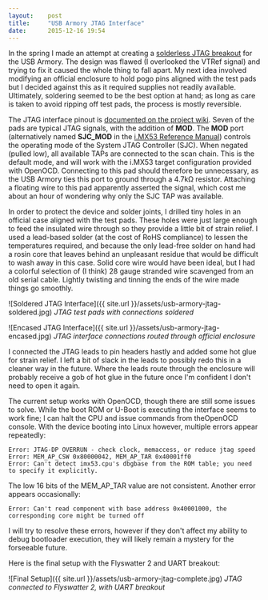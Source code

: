 ```yaml
---
layout:    post
title:     "USB Armory JTAG Interface"
date:      2015-12-16 19:54
---
```


In the spring I made an attempt at creating a [solderless JTAG breakout][fail] for the USB Armory. The design was flawed (I
overlooked the VTRef signal) and trying to fix it caused the whole thing to fall apart. My next idea involved modifying an
official enclosure to hold pogo pins aligned with the test pads but I decided against this as it required supplies not
readily available. Ultimately, soldering seemed to be the best option at hand; as long as care is taken to avoid ripping off
test pads, the process is mostly reversible.

[fail]: https://twitter.com/0x56/status/582445071762477056

The JTAG interface pinout is [documented on the project wiki][usbarmory-wiki-jtag]. Seven of the pads are typical JTAG
signals, with the addition of **MOD**. The **MOD** port (alternatively named **SJC_MOD** in the
[i.MX53 Reference Manual][iMX53RM-pdf]) controls the operating mode of the System JTAG Controller (SJC). When negated
(pulled low), all available TAPs are connected to the scan chain. This is the default mode, and will work with the i.MX53
target configuration provided with OpenOCD. Connecting to this pad should therefore be unnecessary, as the USB Armory ties
this port to ground through a 4.7kΩ resistor. Attaching a floating wire to this pad apparently asserted the signal, which
cost me about an hour of wondering why only the SJC TAP was available.

[usbarmory-wiki-jtag]: https://github.com/inversepath/usbarmory/wiki/JTAG
[iMX53RM-pdf]: https://cache.freescale.com/files/32bit/doc/ref_manual/iMX53RM.pdf

In order to protect the device and solder joints, I drilled tiny holes in an official case aligned with the test pads. These
holes were just large enough to feed the insulated wire through so they provide a little bit of strain relief. I used a
lead-based solder (at the cost of RoHS compliance) to lessen the temperatures required, and because the only lead-free
solder on hand had a rosin core that leaves behind an unpleasant residue that would be difficult to wash away in this case.
Solid core wire would have been ideal, but I had a colorful selection of (I think) 28 gauge stranded wire scavenged from an
old serial cable. Lightly twisting and tinning the ends of the wire made things go smoothly.

![Soldered JTAG Interface]({{ site.url }}/assets/usb-armory-jtag-soldered.jpg)
_JTAG test pads with connections soldered_

![Encased JTAG Interface]({{ site.url }}/assets/usb-armory-jtag-encased.jpg)
_JTAG interface connections routed through official enclosure_

I connected the JTAG leads to pin headers hastly and added some hot glue for strain relief. I left a bit of slack in the
leads to possibly redo this in a cleaner way in the future. Where the leads route through the enclosure will probably
receive a gob of hot glue in the future once I'm confident I don't need to open it again.

The current setup works with OpenOCD, though there are still some issues to solve. While the boot ROM or U-Boot is executing
the interface seems to work fine; I can halt the CPU and issue commands from theOpenOCD console. With the device booting
into Linux however, multiple errors appear repeatedly:

~~~
Error: JTAG-DP OVERRUN - check clock, memaccess, or reduce jtag speed
Error: MEM_AP_CSW 0x80000042, MEM_AP_TAR 0x40001ff0
Error: Can't detect imx53.cpu's dbgbase from the ROM table; you need to specify it explicitly.
~~~

The low 16 bits of the MEM_AP_TAR value are not consistent. Another error appears occasionally:

~~~
Error: Can't read component with base address 0x40001000, the corresponding core might be turned off
~~~

I will try to resolve these errors, however if they don't affect my ability to debug bootloader execution, they will likely
remain a mystery for the forseeable future.

Here is the final setup with the Flyswatter 2 and UART breakout:

![Final Setup]({{ site.url }}/assets/usb-armory-jtag-complete.jpg)
_JTAG connected to Flyswatter 2, with UART breakout_
